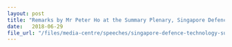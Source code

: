 ```yaml
---
layout: post
title: "Remarks by Mr Peter Ho at the Summary Plenary, Singapore Defence Technology Summit, 29 Jun 2018"
date:   2018-06-29
file_url: "/files/media-centre/speeches/singapore-defence-technology-summit-29jun18.pdf"
---
```

